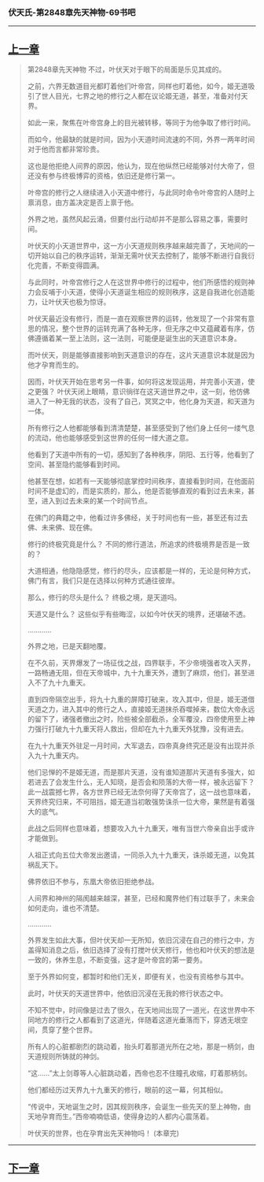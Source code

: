 ### 伏天氏-第2848章先天神物-69书吧

--------
[上一章](./61a4582b86490e2c3d8664a125314be5.md)
--------


>
>
>
>第2848章先天神物
>不过，叶伏天对于眼下的局面是乐见其成的。
>
>之前，六界无数道目光都盯着他们叶帝宫，同样也盯着他，如今，姬无道吸引了世人目光，七界之地的修行之人都在议论姬无道，甚至，准备对付天界。
>
>如此一来，聚焦在叶帝宫身上的目光被转移，等同于为他争取了修行时间。
>
>而如今，他最缺的就是时间，因为小天道时间流速的不同，外界一两年时间对于他而言都非常珍贵。
>
>这也是他拒绝人间界的原因，他认为，现在他纵然已经能够对付大帝了，但还没有参与终极博弈的资格，依旧还是修行第一。
>
>叶帝宫的修行之人继续进入小天道中修行，与此同时命令叶帝宫的人随时上禀消息，由方盖决定是否上禀于他。
>
>外界之地，虽然风起云涌，但要付出行动却并不是那么容易之事，需要时间。
>
>叶伏天的小天道世界中，这一方小天道规则秩序越来越完善了，天地间的一切开始以自己的秩序运转，渐渐无需叶伏天去控制了，能够不断进行自我衍化完善，不断变得圆满。
>
>与此同时，叶帝宫修行之人在这世界中修行的过程中，他们所感悟的规则神力会反哺于小天道，使得小天道诞生相应的规则秩序，这是自我进化创造能力，让叶伏天也极为惊讶。
>
>叶伏天最近没有修行，而是一直在观察世界的运转，他发现了一个非常有意思的情况，整个世界的运转充满了各种无序，但无序之中又蕴藏着有序，仿佛遵循着某一至上法则，这一法则，可能便是诞生出的天道意识本身。
>
>而叶伏天，则是能够直接影响到天道意识的存在，这片天道意识本就是因为他才孕育而生的。
>
>因而，叶伏天开始在思考另一件事，如何将这发现运用，并完善小天道，使之更强？
>叶伏天闭上眼睛，意识徜徉在这天道世界之中，这一刻，他仿佛进入了一种无我的状态，没有了自己，冥冥之中，他化身为天道，和天道为一体。
>
>所有修行之人他都能够看到清清楚楚，甚至感受到了他们身上任何一缕气息的流动，他也能够感受到这世界的任何一缕大道之意。
>
>他看到了天道中所有的一切，感知到了各种秩序，阴阳、五行等，他看到了空间、甚至隐约能够看到时间。
>
>他甚至在想，如若有一天能够彻底掌控时间秩序，直接看到时间，在他面前时间不是虚幻的，而是实质的，那么，他是否能够直观的看到过去未来，甚至，进入到过去未来的某一个时间节点。
>
>在佛门的典籍之中，他看过许多佛经，关于时间也有一些，甚至还有过去佛、未来佛、现在佛。
>
>修行的终极究竟是什么？
>不同的修行道法，所追求的终极境界是否是一致的？
>
>大道相通，他隐隐感觉，修行的尽头，应该都是一样的，无论是何种方式，佛门有言，我们只是在选择以何种方式通往彼岸。
>
>那么，修行的尽头是什么？
>终极之境，是天道吗。
>
>天道又是什么？
>这些似乎有些晦涩，以如今叶伏天的境界，还堪破不透。
>
>…………
>
>外界之地，已是天翻地覆。
>
>在不久前，天界爆发了一场征伐之战，四界联手，不少帝境强者攻入天界，一路畅通无阻，但在天帝城中，九十九重天外，遭到了麻烦，他们，甚至进入不了九十九重天。
>
>直到四帝隔空出手，将九十九重的屏障打破来，攻入其中，但是，姬无道借天道之力，进入其中的修行之人，直接姬无道抹杀吞噬掉来，数位大帝永远的留下了，诸强者撤出之时，险些被全部截杀，全军覆没，四帝使用至上神力强行打破九十九重天将人救出，但却在九十九重天外犹豫，没有进去。
>
>在九十九重天外驻足一月时间，大军退去，四帝真身终究还是没有出现并杀入九十九重天内。
>
>他们忌惮的不是姬无道，而是那片天道，没有谁知道那片天道有多强大，如若进去了会发生什么，无人知晓，是否会和陨落的大帝一样，被永远留下？
>此一战震撼七界，各方世界已经无法奈何得了天帝宫了，这一战也意味着，天界终究归来，不可阻挡，姬无道当初敢强势诛杀一位大帝，果然是有着强大的底气。
>
>此战之后同样也意味着，想要攻入九十九重天，唯有当世六帝亲自出手或许才能做到。
>
>人祖正式向五位大帝发出邀请，一同杀入九十九重天，诛杀姬无道，以免其祸乱天下。
>
>佛界依旧不参与，东凰大帝依旧拒绝参战。
>
>人间界和神州的隔阂越来越深，甚至，已经和魔界他们有过联手了，未来会如何走向，谁也不清楚。
>
>…………
>
>外界发生如此大事，但叶伏天却一无所知，依旧沉浸在自己的修行之中，方盖得知消息之后，依旧选择了没有打搅叶伏天修行，他也和叶伏天的想法是一致的，休养生息，不断变强，这才是叶帝宫的第一要务。
>
>至于外界如何变，都暂时和他们无关，即便有关，也没有资格参与其中。
>
>此时，叶伏天的天道世界中，他依旧沉浸在无我的修行状态之中。
>
>不知不觉中，时间像是过去了很久，在天地间出现了一道光，在这世界中不同地方的修行之人都看到了这道光，伴随着这道光垂落而下，穿透无垠空间，贯穿了整个世界。
>
>所有人的心脏都剧烈的跳动着，抬头盯着那道光所在之地，那是一柄剑，由天道规则所铸就的神剑。
>
>“这……”太上剑尊等人心脏跳动着，西帝也忍不住瞳孔收缩，盯着那柄剑。
>
>他们都经历过天界九十九重天的修行，眼前的这一幕，何其相似。
>
>“传说中，天地诞生之时，因其规则秩序，会诞生一些先天的至上神物，由天地孕育而生。”西帝喃喃低语，使得身边的人都内心震荡着。
>
>叶伏天的世界，也在孕育出先天神物吗！
>(本章完)
>
>

--------
[下一章](./6f43fe8f7fab7a69ce577b9ce70ea15b.md)
--------
